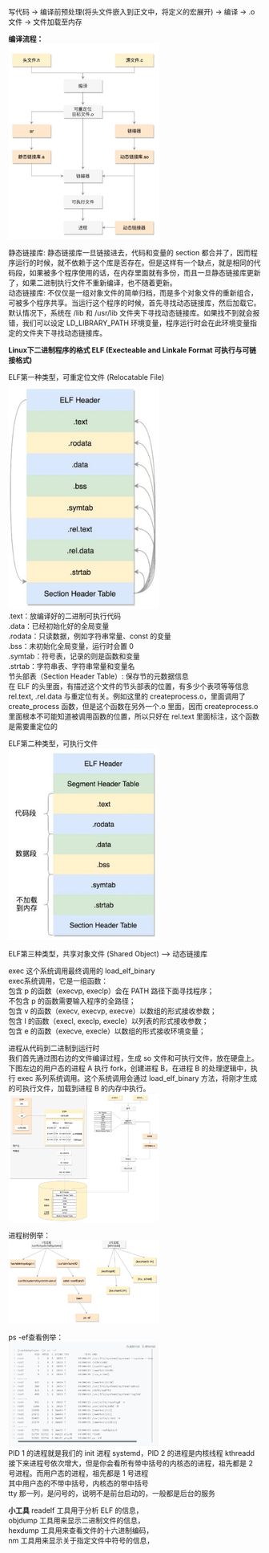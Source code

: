 
写代码 -> 编译前预处理(将头文件嵌入到正文中，将定义的宏展开) -> 编译 -> .o文件 -> 文件加载至内存     

**编译流程：**   
<img src="https://github.com/Yongli-Lisa/Linux-Notes1/blob/086033382bd331ba662c1d94723460a5c93cb5c0/Img/%E6%96%87%E6%9C%AC%E6%96%87%E4%BB%B6%E7%BC%96%E8%AF%91%E7%A7%B0%E4%BA%8C%E8%BF%9B%E5%88%B6.JPG" width="300px">   

    
静态链接库: 静态链接库一旦链接进去，代码和变量的 section 都合并了，因而程序运行的时候，就不依赖于这个库是否存在。但是这样有一个缺点，就是相同的代码段，如果被多个程序使用的话，在内存里面就有多份，而且一旦静态链接库更新了，如果二进制执行文件不重新编译，也不随着更新。  
动态链接库: 不仅仅是一组对象文件的简单归档，而是多个对象文件的重新组合，可被多个程序共享。当运行这个程序的时候，首先寻找动态链接库，然后加载它。默认情况下，系统在 /lib 和 /usr/lib 文件夹下寻找动态链接库。如果找不到就会报错，我们可以设定 LD_LIBRARY_PATH 环境变量，程序运行时会在此环境变量指定的文件夹下寻找动态链接库。  

    
**Linux下二进制程序的格式 ELF (Execteable and Linkale Format 可执行与可链接格式)**     
    
ELF第一种类型，可重定位文件 (Relocatable File)  
<img src="https://github.com/Yongli-Lisa/Linux-Notes1/blob/b8a171f2d754d56e59fe376c4d86c835b66b84ec/Img/%E5%8F%AF%E9%87%8D%E5%AE%9A%E4%BD%8D%E6%96%87%E4%BB%B6%E6%A0%BC%E5%BC%8F.JPG" width="300px">  
.text：放编译好的二进制可执行代码  
.data：已经初始化好的全局变量  
.rodata：只读数据，例如字符串常量、const 的变量  
.bss：未初始化全局变量，运行时会置 0    
.symtab：符号表，记录的则是函数和变量  
.strtab：字符串表、字符串常量和变量名  
节头部表（Section Header Table）: 保存节的元数据信息  
在 ELF 的头里面，有描述这个文件的节头部表的位置，有多少个表项等等信息  
rel.text, .rel.data 与重定位有关。例如这里的 createprocess.o，里面调用了 create_process 函数，但是这个函数在另外一个.o 里面，因而 createprocess.o 里面根本不可能知道被调用函数的位置，所以只好在 rel.text 里面标注，这个函数是需要重定位的  
    
ELF第二种类型，可执行文件  
<img src="https://github.com/Yongli-Lisa/Linux-Notes1/blob/b8a171f2d754d56e59fe376c4d86c835b66b84ec/Img/%E5%8F%AF%E6%89%A7%E8%A1%8C%E6%96%87%E4%BB%B6%E6%A0%BC%E5%BC%8F.JPG" width="300px">  

    
ELF第三种类型，共享对象文件 (Shared Object) --> 动态链接库   
    
 exec 这个系统调用最终调用的 load_elf_binary   
exec系统调用，它是一组函数：   
包含 p 的函数（execvp, execlp）会在 PATH 路径下面寻找程序；   
不包含 p 的函数需要输入程序的全路径；    
包含 v 的函数（execv, execvp, execve）以数组的形式接收参数；   
包含 l 的函数（execl, execlp, execle）以列表的形式接收参数；   
包含 e 的函数（execve, execle）以数组的形式接收环境变量；   

进程从代码到二进制到运行时   
我们首先通过图右边的文件编译过程，生成 so 文件和可执行文件，放在硬盘上。下图左边的用户态的进程 A 执行 fork，创建进程 B，在进程 B 的处理逻辑中，执行 exec 系列系统调用。这个系统调用会通过 load_elf_binary 方法，将刚才生成的可执行文件，加载到进程 B 的内存中执行。   
<img src="https://github.com/Yongli-Lisa/Linux-Notes1/blob/81d6d14cc03b84fd9b3b30eb48431f45c7e46846/Img/%E8%BF%9B%E7%A8%8B%E4%BB%8E%E4%BB%A3%E7%A0%81%E5%88%B0%E4%BA%8C%E8%BF%9B%E5%88%B6%E5%88%B0%E8%BF%90%E8%A1%8C%E6%97%B6.JPG" width="300px">

进程树例举：   
<img src="https://github.com/Yongli-Lisa/Linux-Notes1/blob/81d6d14cc03b84fd9b3b30eb48431f45c7e46846/Img/%E8%BF%9B%E7%A8%8B%E6%A0%91.JPG" width="300px">   

ps -ef查看例举：   
<img src="https://github.com/Yongli-Lisa/Linux-Notes1/blob/f588645d4d36ca93d219d6240983b248e4e871e6/Img/ps-ef%E4%BE%8B%E4%B8%BE.JPG" width="300px">   
PID 1 的进程就是我们的 init 进程 systemd，PID 2 的进程是内核线程 kthreadd   
接下来进程号依次增大，但是你会看所有带中括号的内核态的进程，祖先都是 2 号进程。而用户态的进程，祖先都是 1 号进程   
其中用户态的不带中括号，内核态的带中括号   
tty 那一列，是问号的，说明不是前台启动的，一般都是后台的服务   

**小工具**
readelf 工具用于分析 ELF 的信息，   
objdump 工具用来显示二进制文件的信息，   
hexdump 工具用来查看文件的十六进制编码，   
nm 工具用来显示关于指定文件中符号的信息，   






